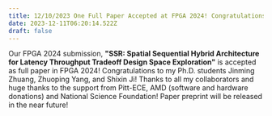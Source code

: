 ```yaml
---
title: 12/10/2023 One Full Paper Accepted at FPGA 2024! Congratulations to Jinming, Zhuoping, and Shixin!
date: 2023-12-11T06:20:14.522Z
draft: false
---
```


Our FPGA 2024 submission, **"SSR: Spatial Sequential Hybrid Architecture for Latency Throughput Tradeoff Design Space Exploration"** is accepted as full paper in FPGA 2024! Congratulations to my Ph.D. students Jinming Zhuang, Zhuoping Yang, and Shixin Ji!
Thanks to all my collaborators and huge thanks to the support from Pitt-ECE, AMD (software and hardware donations) and National Science Foundation!
Paper preprint will be released in the near future!



